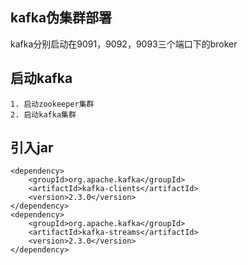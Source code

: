 ## kafka伪集群部署
kafka分别启动在9091，9092，9093三个端口下的broker

## 启动kafka

    1. 启动zookeeper集群
    2. 启动kafka集群
    
## 引入jar

    <dependency>
        <groupId>org.apache.kafka</groupId>
        <artifactId>kafka-clients</artifactId>
        <version>2.3.0</version>
    </dependency>
    <dependency>
        <groupId>org.apache.kafka</groupId>
        <artifactId>kafka-streams</artifactId>
        <version>2.3.0</version>
    </dependency>
